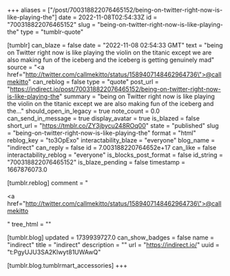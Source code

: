 +++
aliases = ["/post/700318822076465152/being-on-twitter-right-now-is-like-playing-the"]
date = 2022-11-08T02:54:33Z
id = "700318822076465152"
slug = "being-on-twitter-right-now-is-like-playing-the"
type = "tumblr-quote"

[tumblr]
can_blaze = false
date = "2022-11-08 02:54:33 GMT"
text = "being on Twitter right now is like playing the violin on the titanic except we are also making fun of the iceberg and the iceberg is getting genuinely mad"
source = "<a href=\"http://twitter.com/callmekitto/status/1589407148462964736\">@callmekitto</a>"
can_reblog = false
type = "quote"
post_url = "https://indirect.io/post/700318822076465152/being-on-twitter-right-now-is-like-playing-the"
summary = "being on Twitter right now is like playing the violin on the titanic except we are also making fun of the iceberg and the..."
should_open_in_legacy = true
note_count = 0.0
can_send_in_message = true
display_avatar = true
is_blazed = false
short_url = "https://tmblr.co/ZY3jbycu248ROq00"
state = "published"
slug = "being-on-twitter-right-now-is-like-playing-the"
format = "html"
reblog_key = "to3OpExo"
interactability_blaze = "everyone"
blog_name = "indirect"
can_reply = false
id = 7.003188220764652e+17
can_like = false
interactability_reblog = "everyone"
is_blocks_post_format = false
id_string = "700318822076465152"
is_blaze_pending = false
timestamp = 1667876073.0

[tumblr.reblog]
comment = "<p><a href=\"http://twitter.com/callmekitto/status/1589407148462964736\">@callmekitto</a></p>"
tree_html = ""

[tumblr.blog]
updated = 1739939727.0
can_show_badges = false
name = "indirect"
title = "indirect"
description = ""
url = "https://indirect.io/"
uuid = "t:PgyUJU3SA2Klwyt81UWAwQ"

[tumblr.blog.tumblrmart_accessories]
+++
